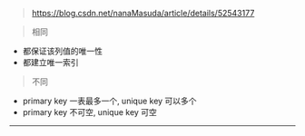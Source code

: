> https://blog.csdn.net/nanaMasuda/article/details/52543177

> 相同

- 都保证该列值的唯一性
- 都建立唯一索引

> 不同

- primary key 一表最多一个, unique key 可以多个
- primary key 不可空, unique key 可空

---
